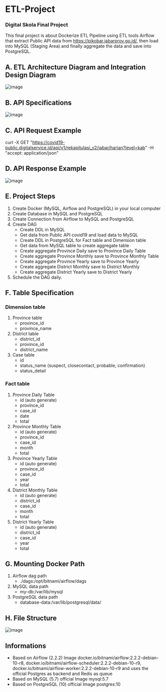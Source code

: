 # ETL-Project
### Digital Skola Final Project

This final project is about Dockerize ETL Pipeline using ETL tools Airflow that extract
Public API data from https://pikobar.jabarprov.go.id/, then load into MySQL (Staging Area) and finally
aggregate the data and save into PostgreSQL.

## A. ETL Architecture Diagram and Integration Design Diagram
![image](https://user-images.githubusercontent.com/80158731/146135360-5261f681-a973-48bd-b9a0-3821dce05e64.png)

## B. API Specifications
![image](https://user-images.githubusercontent.com/80158731/146136884-0aa6176a-cb54-478d-a5b3-ce6d04b726cc.png)

## C. API Request Example
curl -X GET "https://covid19-public.digitalservice.id/api/v1/rekapitulasi_v2/jabar/harian?level=kab" -H "accept: application/json"

## D. API Response Example
![image](https://user-images.githubusercontent.com/80158731/146137091-6e7eff55-9699-4684-bf1f-65b717538c6d.png)

## E. Project Steps
1. Create Docker (MySQL, Airflow and PostgreSQL) in your local computer
2. Create Database in MySQL and PostgreSQL
3. Create Connection from Airflow to MySQL and PostgreSQL
4. Create DAG
    - Create DDL in MySQL
    - Get data from Public API covid19 and load data to MySQL
    - Create DDL in PostgreSQL for Fact table and Dimension table
    - Get data from MySQL table to create aggregate table
    - Create aggregate Province Daily save to Province Daily Table
    - Create aggregate Province Monthly save to Province Monthly Table
    - Create aggregate Province Yearly save to Province Yearly
    - Create aggregate District Monthly save to District Monthly
    - Create aggregate District Yearly save to District Yearly
5. Schedule the DAG daily.

## F. Table Specification
### Dimension table
1. Province table
    - province_id
    - province_name
2. District table
    - district_id
    - province_id
    - district_name
3. Case table
    - id
    - status_name (suspect, closecontact, probable, confirmation)
    - status_detail

### Fact table
1. Province Daily Table
    - id (auto generate)
    - province_id
    - case_id
    - date
    - total
2. Province Monthly Table
    - id (auto generate)
    - province_id
    - case_id
    - month
    - total
3. Province Yearly Table
    - id (auto generate)
    - province_id
    - case_id
    - year
    - total
4. District Monthly Table
    - id (auto generate)
    - district_id
    - case_id
    - month
    - total
5. District Yearly Table
    - id (auto generate)
    - district_id
    - case_id
    - year
    - total

## G. Mounting Docker Path
1. Airflow dag path
    - ./dags:/opt/bitnami/airflow/dags
3. MySQL data path
    - my-db:/var/lib/mysql
5. PostgreSQL data path
    - database-data:/var/lib/postgresql/data/
    
## H. File Structure
![image](https://user-images.githubusercontent.com/80158731/146139828-d3d97738-ad5a-47f2-95db-aa558d053db2.png)

## Informations
- Based on Airflow (2.2.2) Image docker.io/bitnami/airflow:2.2.2-debian-10-r8, docker.io/bitnami/airflow-scheduler:2.2.2-debian-10-r9, docker.io/bitnami/airflow-worker:2.2.2-debian-10-r9 and uses the official Postgres as backend and Redis as queue
- Based on MySQL (5.7) official Image mysql:5.7
- Based on PostgreSQL (10) official Image postgres:10
